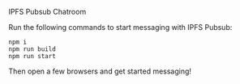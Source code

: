 IPFS Pubsub Chatroom

Run the following commands to start messaging with IPFS Pubsub:

```
npm i
npm run build
npm run start
```

Then open a few browsers and get started messaging!